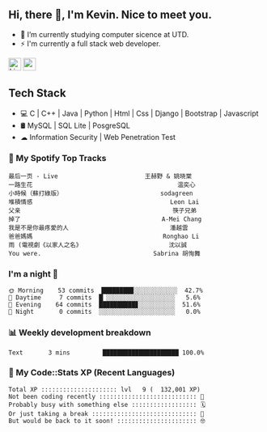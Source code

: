 ## Hi, there 👋, I'm Kevin. Nice to meet you.

- 🌱 I’m currently studying computer sicence at UTD.
- ⚡ I'm currently a full stack web developer.

<a href="https://www.linkedin.com/in/kevin12686/"><img alt="LinkedIn" src="https://img.shields.io/badge/linkedin%20-%230077B5.svg?&style=for-the-badge&logo=linkedin&logoColor=white" height=25></a>
<a href="https://www.instagram.com/kevin12686/"><img src="https://img.shields.io/badge/instagram-3f729b?&style=for-the-badge&logo=instagram&logoColor=white" height=25></a>

## Tech Stack

* 💻 C | C++ | Java | Python | Html | Css | Django | Bootstrap | Javascript
* 🛢️ MySQL | SQL Lite | PosgreSQL
* ☁ Information Security | Web Penetration Test

### 🎵 My Spotify Top Tracks

<!-- spotify start -->

```text
最后一页 - Live                        王赫野 & 姚晓棠
一路生花                                        温奕心
小時候（蘇打綠版）                           sodagreen
堆積情感                                      Leon Lai
父亲                                          筷子兄弟
掉了                                       A-Mei Chang
我是不是你最疼愛的人                            潘越雲
爸爸媽媽                                    Ronghao Li
雨 (電視劇《以家人之名》                        沈以誠
You were.                               Sabrina 胡恂舞
```

<!-- spotify end -->

### I'm a night 🦉

<!-- early_bird start -->

```text
🌞 Morning    53 commits  ████████▉░░░░░░░░░░░░  42.7%
🌆 Daytime     7 commits  █▏░░░░░░░░░░░░░░░░░░░   5.6%
🌃 Evening    64 commits  ██████████▊░░░░░░░░░░  51.6%
🌙 Night       0 commits  ░░░░░░░░░░░░░░░░░░░░░   0.0%
```

<!-- early_bird end -->

### 📊 Weekly development breakdown

<!-- code_time start -->

```text
Text       3 mins         █████████████████████ 100.0%
```

<!-- code_time end -->

### 🧰 My Code::Stats XP (Recent Languages)

<!-- codestats start -->

```text
Total XP ::::::::::::::::::::: lvl   9 (  132,001 XP) 
Not been coding recently ::::::::::::::::::::::::::: 🙈
Probably busy with something else :::::::::::::::::: 🗓
Or just taking a break ::::::::::::::::::::::::::::: 🌴
But would be back to it soon! :::::::::::::::::::::: 🤓
```

<!-- codestats end -->
